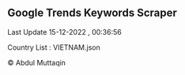 

## Google Trends Keywords Scraper 
 
Last Update 15-12-2022 , 00:36:56

Country List :
VIETNAM.json



© Abdul Muttaqin 

